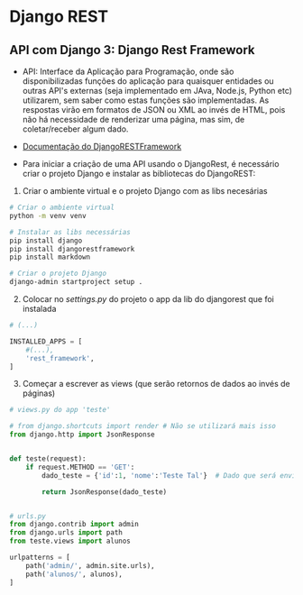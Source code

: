 <h1>Django REST</h1>

<h2>API com Django 3: Django Rest Framework</h2>

* API: Interface da Aplicação para Programação, onde são disponibilizadas funções do aplicação para quaisquer entidades ou outras API's externas (seja implementado em JAva, Node.js, Python etc) utilizarem, sem saber como estas funções são implementadas. As respostas virão em formatos de JSON ou XML ao invés de HTML, pois não há necessidade de renderizar uma página, mas sim, de coletar/receber algum dado.

* <a href="https://www.django-rest-framework.org/">Documentação do DjangoRESTFramework</a>

* Para iniciar a criação de uma API usando o DjangoRest, é necessário criar o projeto Django e instalar as bibliotecas do DjangoREST:

1. Criar o ambiente virtual e o projeto Django com as libs necesárias
```bash
# Criar o ambiente virtual
python -m venv venv

# Instalar as libs necessárias
pip install django
pip install djangorestframework
pip install markdown

# Criar o projeto Django
django-admin startproject setup .
```

2. Colocar no _settings.py_ do projeto o app da lib do djangorest que foi instalada

```python
# (...)

INSTALLED_APPS = [
    #(...),
    'rest_framework',
]
```

3. Começar a escrever as views (que serão retornos de dados ao invés de páginas)

```python
# views.py do app 'teste'

# from django.shortcuts import render # Não se utilizará mais isso
from django.http import JsonResponse


def teste(request):
    if request.METHOD == 'GET':
        dado_teste = {'id':1, 'nome':'Teste Tal'}  # Dado que será enviado no formato JSON para o Cliente

        return JsonResponse(dado_teste)


# urls.py
from django.contrib import admin
from django.urls import path
from teste.views import alunos

urlpatterns = [
    path('admin/', admin.site.urls),
    path('alunos/', alunos),
]

```

